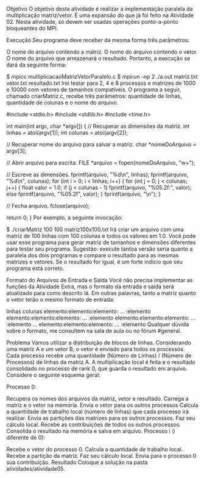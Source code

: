 Objetivo
O objetivo desta atividade é realizar a implementação paralela da multiplicação matriz/vetor. É uma expansão do que já foi feito na Atividade 02. Nesta atividade, só devem ser usadas operações ponto-a-ponto bloqueantes do MPI.

Execução
Seu programa deve receber da mesma forma três parâmetros:

O nome do arquivo contendo a matriz.
O nome do arquivo contendo o vetor.
O nome do arquivo que armazenará o resultado.
Portanto, a execução se dará da seguinte forma:

$ mpicc multiplicacaoMatrizVetorParalelo.c
$ mpirun -np 2 ./a.out matriz.txt vetor.txt resultado.txt
Irei testar para 2, 4 e 8 processos e matrizes de 1000 e 10000 com vetores de tamanhos compatíveis. O programa a seguir, chamado criarMatriz.c, recebe três parâmetros: quantidade de linhas, quantidade de colunas e o nome do arquivo.

#include <stdio.h>
#include <stdlib.h>
#include <time.h>

int main(int argc, char *argv[]) {
  // Recuperar as dimensões da matriz.
  int linhas = atoi(argv[1]);
  int colunas = atoi(argv[2]);

  // Recuperar nome do arquivo para salvar a matriz.
  char *nomeDoArquivo = argv[3];

  // Abrir arquivo para escrita.
  FILE *arquivo = fopen(nomeDoArquivo, "w+");

  // Escreve as dimensões.
  fprintf(arquivo, "%d\n", linhas);
  fprintf(arquivo, "%d\n", colunas);
  for (int i = 0; i < linhas; i++) {
   for (int j = 0; j < colunas; j++) {
	   float valor = 1.0;
	   if (j < colunas - 1)
	    fprintf(arquivo, "%05.2f:", valor);
	   else
	    fprintf(arquivo, "%05.2f", valor);
	 }
   fprintf(arquivo, "\n");
  }

  // Fecha arquivo.
  fclose(arquivo);

  return 0;
}
Por exemplo, a seguinte invocação:

$ ./criarMatriz 100 100 matriz100x100.txt
Irá criar um arquivo com uma matriz de 100 linhas com 100 colunas e todos os valores em 1.0. Você pode usar esse programa para gerar matriz de tamanhos e dimensões diferentes para testar seu programa. Sugestão: execute tantoa versão seria quanto a paralela dos dois programas e compare o resultado para as mesmas matrizes e vetores. Se o resultado for igual, é um forte indício que seu programa está correto.

Formato do Arquivos de Entrada e Saída
Você não precisa implementar as funções da Atividade Extra, mas o formato da entrada e saída será atualizado para como descrito lá. Em outras palavras, tanto a matriz quanto o vetor terão o mesmo formato de entrada:

linhas
colunas
elemento:elemento:elemento: ... :elemento
elemento:elemento:elemento: ... :elemento
elemento:elemento:elemento: ... :elemento
...
elemento:elemento:elemento: ... :elemento
Qualquer dúvida sobre o formato, me consultem na sala de aula ou no fórum #general.

Problema
Vamos utilizar a distribuição de blocos de linhas. Considerando uma matriz A e um vetor B, o vetor é enviado para todos os processos. Cada processo recebe uma quantidade (Número de Linhas) / (Número de Processos) de linhas da matriz A. A multiplicação local é feita e o resultado consolidado no processo de rank 0, que guarda o resultado em arquivo. Considere o seguinte esquema geral:

Processo 0:

Recupera os nomes dos arquivos da matriz, vetor e resultado.
Carrega a matriz e o vetor na memória.
Envia o vetor para os outros processos
Calcula a quantidade de trabalho local (número de linhas) que cada processo irá realizar.
Envia as partições das matrizes para os outros processos.
Faz seu cálculo local.
Recebe as contribuições de todos os outros processos.
Consolida o resultado na memória e salva em arquivo.
Processo i (i diferente de 0):

Recebe o vetor do processo 0.
Calcula a quantidade de trabalho local.
Recebe a partição da matriz.
Faz seu cálculo local.
Envia para o processo 0 sua contribuição.
Resultado
Coloque a solução na pasta atividades/atividade05.

